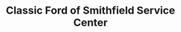 ---
title: "Classic Ford of Smithfield Service Center"
url: /smithfield/classic-ford-of-smithfield-service-center/
shop: Autohaus
---